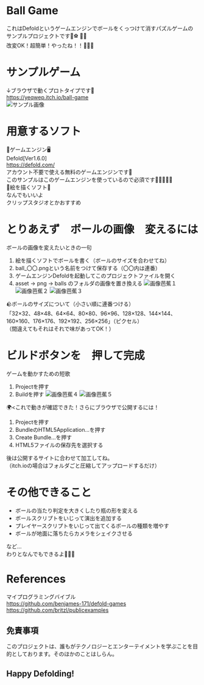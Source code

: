 # Ball Game
 これはDefoldというゲームエンジンでボールをくっつけて消すパズルゲームのサンプルプロジェクトです:watermelon::soccer:	:bowling::football:  
 改変OK！超簡単！やったね！！:partying_face::partying_face::partying_face:  
# サンプルゲーム
 ↓ブラウザで動くプロトタイプです:smiling_face_with_three_hearts:  
 https://yeqwep.itch.io/ball-game  
![サンプル画像](https://github.com/yeqwep/ball_game/blob/main/readme_pic/p00.png "p00")
# 用意するソフト
 :slot_machine:ゲームエンジン:desktop_computer:  
 Defold[Ver1.6.0]  
 https://defold.com/  
 アカウント不要で使える無料のゲームエンジンです:santa:  
 このサンプルはこのゲームエンジンを使っているので必須です:dancers::dancing_women::dancing_men:  
:art:絵を描くソフト:bento:  
 なんでもいいよ  
 クリップスタジオとかおすすめ 
# とりあえず　ボールの画像　変えるには
 ボールの画像を変えたいときの一句  
1. 絵を描くソフトでボールを書く（ボールのサイズを合わせてね）
1. ball_〇〇.pngという名前をつけて保存する（〇〇内は連番）
1. ゲームエンジンDefoldを起動してこのプロジェクトファイルを開く
1. asset → png → balls のフォルダの画像を置き換える
![画像芭蕉１](https://github.com/yeqwep/ball_game/blob/main/readme_pic/p01.png "p01")
![画像芭蕉２](https://github.com/yeqwep/ball_game/blob/main/readme_pic/p02.png "p02")
![画像芭蕉３](https://github.com/yeqwep/ball_game/blob/main/readme_pic/p03.png "p03")

:rock:ボールのサイズについて（小さい順に連番つける）  
 「32×32、48×48、64×64、80×80、96×96、128×128、144×144、160×160、176×176、192×192、256×256」（ピクセル）  
 （間違えてもそれはそれで味があってOK！）  
# ビルドボタンを　押して完成
 ゲームを動かすための短歌  
1. Projectを押す
1. Buildを押す
![画像芭蕉４](https://github.com/yeqwep/ball_game/blob/main/readme_pic/p04.png "p04")
![画像芭蕉５](https://github.com/yeqwep/ball_game/blob/main/readme_pic/p05.png "p05")
 
 :earth_africa:<これで動きが確認できた！さらにブラウザで公開するには！
1. Projectを押す
1. BundleのHTML5Application...を押す
1. Create Bundle...を押す
1. HTML5ファイルの保存先を選択する

後は公開するサイトに合わせて加工してね。  
（itch.ioの場合はフォルダごと圧縮してアップロードするだけ）

# その他できること
+ ボールの当たり判定を大きくしたり瓶の形を変える
+ ボールスクリプトをいじって演出を追加する
+ プレイヤースクリプトをいじって出てくるボールの種類を増やす
+ ボールが地面に落ちたらカメラをシェイクさせる

など...  
わりとなんでもできるよ:man_dancing::man_dancing::man_dancing:
# References
 マイプログラミングバイブル  
 https://github.com/benjames-171/defold-games  
 https://github.com/britzl/publicexamples  



## 免責事項
このプロジェクトは、誰もがテクノロジーとエンターテイメントを学ぶことを目的としております。そのほかのことはしらん。

Happy Defolding!
---